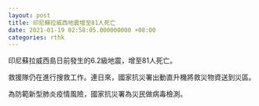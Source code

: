 ```yaml
---
layout: post
title: 印尼蘇拉威西地震增至81人死亡
date: 2021-01-19 02:58:05.000000000 +08:00
categories: rthk
---
```


印尼蘇拉威西島日前發生的6.2級地震，增至81人死亡。

救援隊仍在進行搜救工作。連日來，國家抗災署出動直升機將救災物資送到災區。

為防範新型肺炎疫情風險，國家抗災署為災民做病毒檢測。
